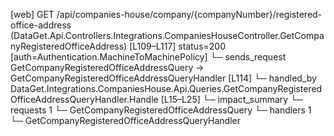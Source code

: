 [web] GET /api/companies-house/company/{companyNumber}/registered-office-address  (DataGet.Api.Controllers.Integrations.CompaniesHouseController.GetCompanyRegisteredOfficeAddress)  [L109–L117] status=200 [auth=Authentication.MachineToMachinePolicy]
  └─ sends_request GetCompanyRegisteredOfficeAddressQuery -> GetCompanyRegisteredOfficeAddressQueryHandler [L114]
    └─ handled_by DataGet.Integrations.CompaniesHouse.Api.Queries.GetCompanyRegisteredOfficeAddressQueryHandler.Handle [L15–L25]
  └─ impact_summary
    └─ requests 1
      └─ GetCompanyRegisteredOfficeAddressQuery
    └─ handlers 1
      └─ GetCompanyRegisteredOfficeAddressQueryHandler

